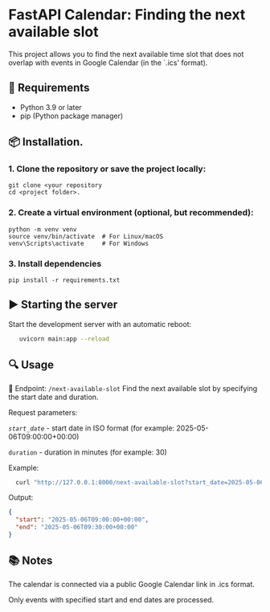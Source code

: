 # FastAPI Calendar: Finding the next available slot

This project allows you to find the next available time slot that does not overlap with events in Google Calendar (in the `.ics' format).

## 🧰 Requirements

- Python 3.9 or later
- pip (Python package manager)

## 📦 Installation.

### 1. Clone the repository or save the project locally:
    git clone <your repository
    cd <project folder>.
    
### 2. Create a virtual environment (optional, but recommended):
    python -m venv venv
    source venv/bin/activate  # For Linux/macOS
    venv\Scripts\activate     # For Windows

### 3. Install dependencies
    pip install -r requirements.txt

## ▶️ Starting the server
Start the development server with an automatic reboot:
```bash
   uvicorn main:app --reload
```

## 🔍 Usage
🔗 Endpoint: `/next-available-slot`
Find the next available slot by specifying the start date and duration.

Request parameters:

*`start_date`* - start date in ISO format (for example: 2025-05-06T09:00:00+00:00)

`duration` - duration in minutes (for example: 30)

Example:
```bash
  curl "http://127.0.0.1:8000/next-available-slot?start_date=2025-05-06T09:00:00%2B00:00&duration=30"
```
Output:
```json
{
  "start": "2025-05-06T09:00:00+00:00",
  "end": "2025-05-06T09:30:00+00:00"
}
```
## 📚 Notes
The calendar is connected via a public Google Calendar link in .ics format.

Only events with specified start and end dates are processed.
